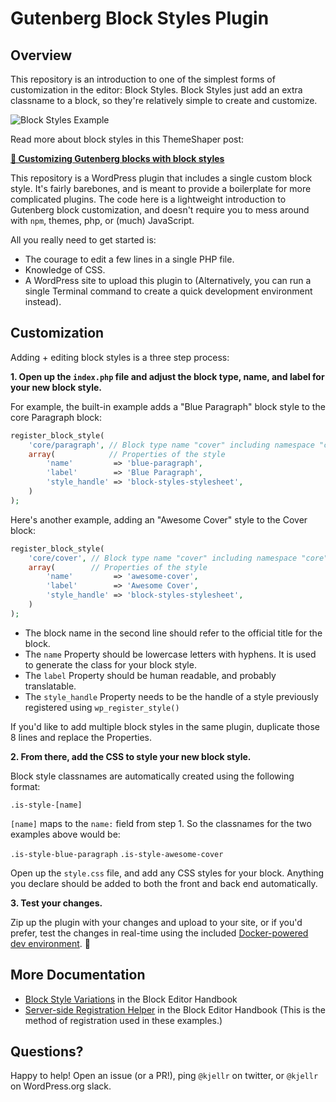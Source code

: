 # Gutenberg Block Styles Plugin

## Overview

This repository is an introduction to one of the simplest forms of customization in the editor: Block Styles. Block Styles just add an extra classname to a block, so they're relatively simple to create and customize. 

![Block Styles Example](https://cldup.com/xpyaqSiB3h-3000x3000.png)

Read more about block styles in this ThemeShaper post: 

[**📄 Customizing Gutenberg blocks with block styles**](https://themeshaper.com/2019/02/15/customizing-gutenberg-blocks-with-block-styles/)

This repository is a WordPress plugin that includes a single custom block style. It's fairly barebones, and is meant to provide a boilerplate for more complicated plugins. The code here is a lightweight introduction to Gutenberg block customization, and doesn't require you to mess around with `npm`, themes, php, or (much) JavaScript. 

All you really need to get started is: 

- The courage to edit a few lines in a single PHP file. 
- Knowledge of CSS.
- A WordPress site to upload this plugin to (Alternatively, you can run a single Terminal command to create a quick development environment instead).  

## Customization

Adding + editing block styles is a three step process: 

**1. Open up the `index.php` file and adjust the block type, name, and label for your new block style.**

For example, the built-in example adds a "Blue Paragraph" block style to the core Paragraph block: 

```php
register_block_style(
	'core/paragraph', // Block type name "cover" including namespace "core"
	array(            // Properties of the style
		'name'         => 'blue-paragraph',
		'label'        => 'Blue Paragraph',
		'style_handle' => 'block-styles-stylesheet',
	)
);
```

Here's another example, adding an "Awesome Cover" style to the Cover block: 

```php
register_block_style(
	'core/cover', // Block type name "cover" including namespace "core"
	array(        // Properties of the style
		'name'         => 'awesome-cover',
		'label'        => 'Awesome Cover',
		'style_handle' => 'block-styles-stylesheet',
	)
);
```

* The block name in the second line should refer to the official title for the block.
* The `name` Property should be lowercase letters with hyphens. It is used to generate the class for your block style.
* The `label` Property should be human readable, and probably translatable.
* The `style_handle` Property needs to be the handle of a style previously registered using `wp_register_style()`

If you'd like to add multiple block styles in the same plugin, duplicate those 8 lines and replace the Properties.

**2. From there, add the CSS to style your new block style.**

Block style classnames are automatically created using the following format: 

`.is-style-[name]`

`[name]` maps to the `name:` field from step 1. So the classnames for the two examples above would be: 

`.is-style-blue-paragraph`
`.is-style-awesome-cover`

Open up the `style.css` file, and add any CSS styles for your block. Anything you declare should be added to both the front and back end automatically.

**3. Test your changes.**

Zip up the plugin with your changes and upload to your site, or if you'd prefer, test the changes in real-time using the included [Docker-powered dev environment](DOCKER.md). 🎉

## More Documentation

- [Block Style Variations](https://developer.wordpress.org/block-editor/developers/filters/block-filters/#block-style-variations) in the Block Editor Handbook
- [Server-side Registration Helper](https://developer.wordpress.org/block-editor/developers/filters/block-filters/#server-side-registration-helper) in the Block Editor Handbook (This is the method of registration used in these examples.)

## Questions? 

Happy to help! Open an issue (or a PR!), ping `@kjellr` on twitter, or `@kjellr` on WordPress.org slack. 
